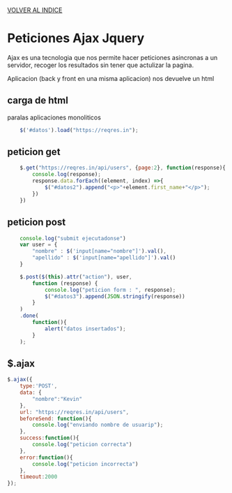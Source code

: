 [VOLVER AL INDICE](../../README.md)

# Peticiones Ajax Jquery

Ajax es una tecnologia que nos permite hacer peticiones asincronas a un servidor, recoger los resultados sin tener que actulizar la pagina.

Aplicacion (back y front en una misma aplicacion) nos devuelve un html

## carga de html 

paralas aplicaciones monoliticos

```javascript
    $('#datos').load("https://reqres.in");
```

## peticion get

```javascript
    $.get("https://reqres.in/api/users", {page:2}, function(response){
        console.log(response);
        response.data.forEach((element, index) =>{
            $("#datos2").append("<p>"+element.first_name+"</p>");
        })
    })
```

## peticion post

```javascript
    console.log("submit ejecutadonse")
    var user = {
        "nombre" : $('input[name="nombre"]').val(),
        "apellido" : $('input[name="apellido"]').val()
    }

    $.post($(this).attr("action"), user, 
        function (response) {
            console.log("peticion form : ", response);
            $("#datos3").append(JSON.stringify(response))
        }
    )
    .done(
        function(){
            alert("datos insertados");
        }
    );
```

## $.ajax

```javascript
$.ajax({
    type:'POST',
    data: {
        "nombre":"Kevin"
    },
    url: "https://reqres.in/api/users",
    beforeSend: function(){
        console.log("enviando nombre de usuarip");
    },
    success:function(){
        console.log("peticion correcta")
    },
    error:function(){
        console.log("peticion incorrecta")
    },
    timeout:2000
});
```